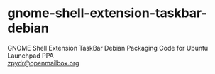gnome-shell-extension-taskbar-debian
====================================

GNOME Shell Extension TaskBar Debian Packaging Code for Ubuntu Launchpad PPA      
zpydr@openmailbox.org
